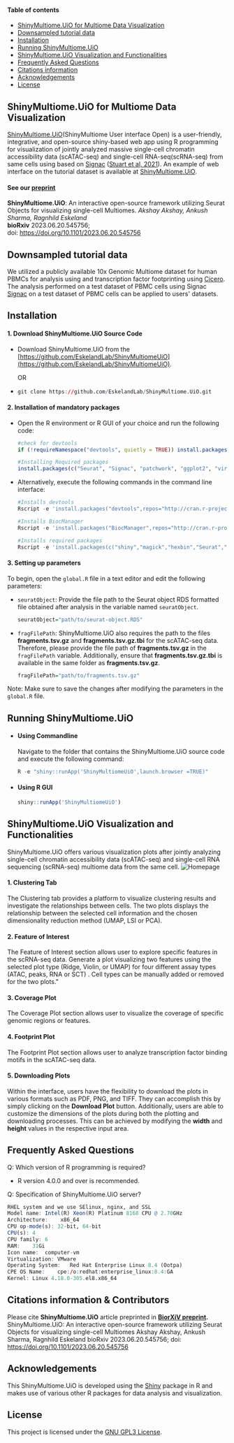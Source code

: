 #### Table of contents

- [ShinyMultiome.UiO for Multiome Data Visualization](#shinymultiomeuio-for-multiome-data-visualization)
- [Downsampled tutorial data](#downsampled-tutorial-data)
- [Installation](#installation)
- [Running ShinyMultiome.UiO](#running-shinymultiomeuio)
- [ShinyMultiome.UiO Visualization and Functionalities](#shinymultiomeuio-visualization-and-functionalities)
- [Frequently Asked Questions](#frequently-asked-questions)
- [Citations information](#citations-information)
- [Acknowledgements](#acknowledgements)
- [License](#license)

## ShinyMultiome.UiO for Multiome Data Visualization

[ShinyMultiome.UiO](https://cancell.medisin.uio.no/ShinyMultiome.UiO)(ShinyMultiome User interface Open) is a user-friendly, integrative, and open-source shiny-based web app using R programming for visualization of jointly analyzed massive single-cell chromatin accessibility data (scATAC-seq) and single-cell RNA-seq(scRNA-seq) from same cells using based on [Signac](https://stuartlab.org/signac/articles/pbmc_multiomic.html) ([Stuart et al, 2021](https://www.nature.com/articles/s41592-021-01282-5)).
An example of web interface on the tutorial dataset is available at [ShinyMultiome.UiO](https://cancell.medisin.uio.no/ShinyMultiome.UiO). 

#### See our [preprint](https://www.biorxiv.org/content/10.1101/2023.06.20.545756v2)

**ShinyMultiome.UiO**: An interactive open-source framework utilizing Seurat Objects for visualizing single-cell Multiomes.
*Akshay Akshay, Ankush Sharma, Ragnhild Eskeland*  
**bioRxiv** 2023.06.20.545756;  
doi: https://doi.org/10.1101/2023.06.20.545756


## Downsampled tutorial data
We utilized a publicly available 10x Genomic Multiome dataset for human PBMCs for analysis using  and transcription factor footprinting using [Cicero](https://stuartlab.org/signac/articles/footprint.html). The analysis performed on a test dataset of PBMC cells using Signac [Signac](https://stuartlab.org/signac/articles/pbmc_multiomic.html) on a test dataset of PBMC cells can be applied to users' datasets. 

## Installation

#### 1. Download ShinyMultiome.UiO Source Code  
  +  Download ShinyMultiome.UiO from the [https://github.com/EskelandLab/ShinyMultiomeUiO](https://github.com/EskelandLab/ShinyMultiomeUiO).

      OR
  +   ```r 
      git clone https://github.com/EskelandLab/ShinyMultiome.UiO.git
      ```

#### 2. Installation of mandatory packages  
  + Open the R environment or R GUI of your choice and run the following code:
    
     ```r 
     #check for devtools
     if (!requireNamespace("devtools", quietly = TRUE)) install.packages("devtools")
    
    #Installing Required packages 
    install.packages(c("Seurat", "Signac", "patchwork", "ggplot2", "viridis", "shiny", "shinybusy", "shinyBS", "BSgenome.Hsapiens.UCSC.hg38"))

    ```

 + Alternatively, execute the following commands in the command line interface:


     ```r 
     #Installs devtools
     Rscript -e 'install.packages("devtools",repos="http://cran.r-project.org")'
     
     #Installs BiocManager
     Rscript -e 'install.packages("BiocManager",repos="http://cran.r-project.org")'
     
     #Installs required packages 
     Rscript -e 'install.packages(c("shiny","magick","hexbin","Seurat","shinybusy","gridExtra", "grid","shinycssloaders"))' 
     ``` 

#### 3. Setting up parameters  
To begin, open the `global.R` file in a text editor and edit the following parameters:


* `seuratObject`: Provide the file path to the Seurat object RDS formatted file obtained after analysis in the variable named `seuratObject`.
  ```r
  seuratObject="path/to/seurat-object.RDS"
  ```

*  `fragFilePath`: ShinyMultiome.UiO also requires the path to the files <b>fragments.tsv.gz</b> and <b>fragments.tsv.gz.tbi</b> for the scATAC-seq data. Therefore, please provide the file path of <b>fragments.tsv.gz</b> in the  `fragFilePath` variable. Additionally, ensure that <b>fragments.tsv.gz.tbi</b> is available in the same folder as <b>fragments.tsv.gz</b>.
  
   ```r
   fragFilePath="path/to/fragments.tsv.gz"
   ```
Note: Make sure to save the changes after modifying the parameters in the `global.R` file.



## Running ShinyMultiome.UiO  
  +  #### Using Commandline
     Navigate to the folder that contains the ShinyMultiome.UiO source code and execute the following command:
    
       ```r  
       R -e "shiny::runApp('ShinyMultiomeUiO',launch.browser =TRUE)" 
       ```
  +  #### Using R GUI 
      ```r 
      shiny::runApp('ShinyMultiomeUiO')
      ```
     
## ShinyMultiome.UiO Visualization and Functionalities

ShinyMultiome.UiO offers various visualization plots after jointly analyzing single-cell chromatin accessibility data (scATAC-seq) and single-cell RNA sequencing (scRNA-seq) multiome data from the same cell. 
![Homepage](https://github.com/EskelandLab/ShinyMultiomeUiO/assets/32255128/f781e957-0eef-442a-b813-1e606b788dbd)


#### 1. Clustering Tab

The Clustering tab provides a platform to visualize clustering results and investigate the relationships between cells. The two plots displays the relationship between the selected cell information and the chosen dimensionality reduction method (UMAP, LSI or PCA).

#### 2. Feature of Interest

The Feature of Interest section allows user to explore specific features in the scRNA-seq data. Generate a plot visualizing two features using the selected plot type (Ridge, Violin, or UMAP) for four different assay types (ATAC, peaks, RNA or SCT) . Cell types can be manually added or removed for the two plots."

#### 3. Coverage Plot

The Coverage Plot section allows user to visualize the coverage of specific genomic regions or features.
    

#### 4. Footprint Plot

The Footprint Plot section allows user to analyze transcription factor binding motifs in the scATAC-seq data.
     

#### 5. Downloading Plots
 
Within the interface, users have the flexibility to download the plots in various formats such as PDF, PNG, and TIFF. They can accomplish this by simply clicking on the <b>Download Plot</b> button. Additionally, users are able to customize the dimensions of the plots during both the plotting and downloading processes. This can be achieved by modifying the <b>width</b> and <b>height</b> values in the respective input area.

## Frequently Asked Questions 
Q: Which version of R programming is required?
* R version 4.0.0  and over is recommended.  


Q: Specification of ShinyMultiome.UiO server?

```r 
RHEL system and we use SElinux, nginx, and SSL
Model name:	Intel(R) Xeon(R) Platinum 8168 CPU @ 2.70GHz
Architecture:	 x86_64
CPU op-mode(s):	32-bit, 64-bit
CPU(s):	4
CPU family:	6
RAM:	31Gi
Icon name:	computer-vm
Virtualization:	VMware
Operating System:	Red Hat Enterprise Linux 8.4 (Ootpa)
CPE OS Name:	cpe:/o:redhat:enterprise_linux:8.4:GA
Kernel:	Linux 4.18.0-305.el8.x86_64
```

## Citations information & Contributors
Please cite **ShinyMultiome.UiO** article preprinted in **[BiorXiV preprint](https://www.biorxiv.org/content/10.1101/2023.06.20.545756v2).**
ShinyMultiome.UiO: An interactive open-source framework utilizing Seurat Objects for visualizing single-cell Multiomes
Akshay Akshay, Ankush Sharma, Ragnhild Eskeland
bioRxiv 2023.06.20.545756; 
doi: https://doi.org/10.1101/2023.06.20.545756

## Acknowledgements

This ShinyMultiome.UiO is developed using the [Shiny](https://shiny.rstudio.com/) package in R and makes use of various other R packages for data analysis and visualization.

## License

This project is licensed under the [GNU GPL3 License](LICENSE).

